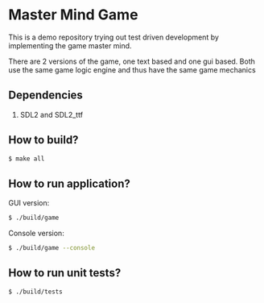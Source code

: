# Master Mind Game

This is a demo repository trying out test driven development by implementing the game master mind.

There are 2 versions of the game, one text based and one gui based. Both use the same game logic engine
and thus have the same game mechanics

## Dependencies

1. SDL2 and SDL2_ttf

## How to build?

```sh
$ make all
```

## How to run application?

GUI version:
```sh
$ ./build/game
```

Console version:
```sh
$ ./build/game --console
```

## How to run unit tests?

```sh
$ ./build/tests
```